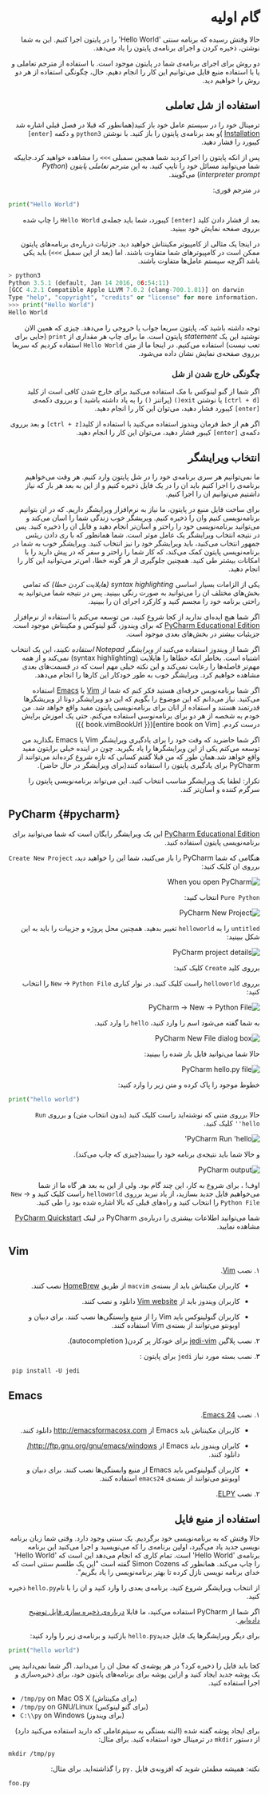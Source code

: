 <div dir=rtl>

# گام اولیه


حالا وقتش رسیده که برنامه سنتی 'Hello World' را در پایتون اجرا کنیم. این به شما نوشتن، ذخیره کردن و اجرای برنامه‌ی پایتون را یاد می‌دهد.


دو روش برای اجرای برنامه‌ی شما در پایتون موجود است. با استفاده از مترجم تعاملی و یا با استفاده منبع فایل می‌توانیم این کار را انجام دهیم. حال، چگونگی استفاده از هر دو روش را خواهیم دید.


## استفاده از شل تعاملی

ترمینال خود را در سیستم عامل خود باز کنید(همانطور که قبلا در فصل قبلی اشاره شد
[Installation](./installation.md#installation) )و بعد برنامه‌ی پایتون را باز کنید. با نوشتن  `python3` و  دکمه‌ `[enter]` کیبورد را فشار دهید. 

پس از انکه پایتون را اجرا کردید شما همچین سمبلی  `>>>`  را مشاهده خواهید کرد.جاییکه شما می‌توانید مسائل خود را تایپ کنید. به این _مترجم تعاملی پایتون_ (_Python interpreter prompt_) می‌گویند.

در مترجم فوری:

<div dir=ltr>


```python
print("Hello World")
```

<div dir=rtl>


بعد از فشار دادن کلید  `[enter]` کیبورد، شما باید جمله‌ی `Hello World` را چاپ شده برروی صفحه نمایش خود ببینید.

در اینجا یک مثالی از کامپیوتر مکینتاش خواهید دید. جزئیات درباره‌ی برنامه‌های پایتون ممکن است در کامپیوترهای شما متفاوت باشند. اما (بعد از این سمبل `>>>`) باید یکی باشد اگرچه سیستم عامل‌ها متفاوت باشند.

<div dir=ltr>

```python
> python3
Python 3.5.1 (default, Jan 14 2016, 06:54:11)
[GCC 4.2.1 Compatible Apple LLVM 7.0.2 (clang-700.1.81)] on darwin
Type "help", "copyright", "credits" or "license" for more information.
>>> print("Hello World")
Hello World
```

<div dir=rtl>

توجه داشته باشید که، پایتون سریعا جواب یا خروجی را می‌دهد. چیزی که همین الان نوشتید این یک  _statement_ پایتون است. ما برای چاپ هر مقداری از `print` (جایی برای تعب نیست) استفاده می‌کنیم. در اینجا ما از متن `Hello World` استفاده کردیم که سریعا برروی صفحه‌ی نمایش نشان داده می‌شود.

### چگونگی خارج شدن از شل 

اگر شما از گنو لینوکس با مک استفاده می‌کنید برای خارج شدن کافی است از کلید  `[ctrl + d]` یا نوشتن  `exit()` (پراتنز  `()` را به یاد داشته باشید ) و برروی دکمه‌ی `[enter]` کیبورد فشار دهید، می‌توان این کار را انجام دهید.

اگر هم از خط فرمان ویندوز استفاده می‌کنید با استفاده از کلید`[ctrl + z]` و بعد برروی دکمه‌ی `[enter]` کیبور فشار دهید، می‌توان این کار را انجام دهید.







## انتخاب ویرایشگر

ما نمی‌توانیم هر سری برنامه‌ی خود را در شل پایتون وارد کنیم. هر وقت می‌خواهیم برنامه‌ی را اجرا کنیم باید ان را در یک فایل ذخیره کنیم و از این به بعد هر بار که نیاز داشتیم می‌توانیم ان را اجرا کنیم.

برای ساخت فایل منبع در پایتون، ما نیاز به نرم‌افزار ویرایشگر داریم. که در ان بتوانیم برنامه‌نویسی کنیم وان را ذخیره کنیم. ویریشگر خوب زندگی شما را اسان می‌کند و می‌توانید برنامه‌نویسی خود را راحتر و اسان‌تر انجام دهید و فایل ان را ذخیره کنید. پس در نتیجه انتخاب ویرایشگر یک عامل موثر است. شما همانطور که با ری دادن ریئس جمهور انتخاب می‌کنید، باید ویرایشگر خود را نیز انتخاب کنید. ویرایشگر خوب به شما در برنامه‌نویسی پایتون کمک می‌کند، که کار شما را راحتر و سفر که در پیش دارید را با امکانات بیشتر طی کنید. همچنین جلوگیری از هر گونه خطا، امن‌تر می‌توانید این کار را انجام دهید.

یکی از الزامات بسیار اساسی _syntax highlighting
(هایلایت کردن خطا)_  که تمامی بخش‌های مختلف ان را می‌توانید به صورت رنگی ببینید. پس در نتیجه شما می‌توانید به راحتی برنامه خود را مجسم کنید و کارکرد اجرای ان را ببینید.

اگر شما هیچ ایده‌ای ندارید از کجا شروع کنید، من توسعه می‌کنم با استفاده از نرم‌افزار [PyCharm Educational Edition](https://www.jetbrains.com/pycharm-edu/) که برای ویندوز، گنو لینوکس و مکینتاش موجود است. جزیئیات بیشتر در بخش‌های بعدی موجود است.

اگر شما از ویندوز استفاده می‌کنید *از ویرایشگر Notepad استفاده نکیند*، این یک انتخاب اشتباه است. بخاطر انکه خطا‌ها را هایلایت (syntax highlighting) نمی‌کند و از همه مهم‌تر فاصله‌ها را رعایت نمی‌کند و این نکته خیلی مهم است که در قسمت‌های بعدی مشاهده خواهیم کرد. ویرایشگر خوب به طور خودکار این کار‌ها را انجام می‌دهد.


اگر شما برنامه‌نویس حرفه‌ای هستید فکر کنم که شما از  [Vim](http://www.vim.org) یا [Emacs](http://www.gnu.org/software/emacs/) استفاده می‌کنید. نیاز می‌دانم که این موضوع را بگویم که این دو ویرایشگر دوتا از ویریشگر‌ها قدرتمند هستند و استفاده از انان برای برنامه‌نویسی پایتون مفید واقع خواهد شد. من خودم به شخصه از هر دو برای برنامه‌نوسی‌ استفاده می‌کنم. حتی یک اموزش برایش درست کردم. [entire book on Vim]({{ book.vimBookUrl }})

اگر شما حاضرید که وقت خود را برای یادگیری ویرایشگر  Vim یا  Emacs بگذارید من توسعه می‌کنم یکی از این ویرایشگرها را یاد بگیرید. چون در اینده خیلی برایتون مفید واقع خواهد شد.همان طور که من قبلا گفتم کسانی که تازه شروع کرده‌اند می‌توانند از  PyCharm برای یادگیری پایتون را استفاده کنند(برای ویرایشگر در حال حاضر).

تکرار: لطفا یک ویرایشگر مناسب انتخاب کنید. این می‌تواند برنامه‌نویسی پایتون را سرگرم کننده و اسان‌تر کند.


<div dir=ltr>

## PyCharm {#pycharm}


<div dir=rtl>

[PyCharm Educational Edition](https://www.jetbrains.com/pycharm-edu/) این یک ویرایشگر رایگان است که شما می‌توانید برای برنامه‌نویسی پایتون استفاده کنید.

هنگامی که شما PyCharm را باز می‌کنید، شما این را خواهید دید، `Create New Project` برروی ان کلیک کنید:


![When you open PyCharm](./img/pycharm_open.png)

`Pure Python` انتخاب کنید:

![PyCharm New Project](./img/pycharm_create_new_project.png)

`untitled` را به  `helloworld` تغییر بدهید. همچنین محل پروژه و جزییات را باید به این شکل ببینید:


![PyCharm project details](./img/pycharm_create_new_project_pure_python.png)

برروی کلید  `Create` کلیک کنید:

 برروی `helloworld` راست کلیک کنید. در نوار کناری  `New` -> `Python File` را انتخاب کنید:

![PyCharm -> New -> Python File](./img/pycharm_new_python_file.png)

به شما گفته می‌شود اسم را وارد کنید، `hello` را وارد کنید.


![PyCharm New File dialog box](./img/pycharm_new_file_input.png)

حالا شما می‌توانید فایل باز شده را ببینید:

![PyCharm hello.py file](./img/pycharm_hello_open.png)

خطوط موجود را پاک کرده و متن زیر را وارد کنید:


<!-- TODO: Update screenshots for Python 3 -->


<div dir=ltr>


```python
print("hello world")
```


<div dir=rtl>

حالا برروی متنی که نوشته‌اید راست کلیک کنید (بدون انتخاب متن) و برروی `Run 'hello'` کلیک کنید.

![PyCharm Run 'hello'](./img/pycharm_run.png)


و حالا شما باید نتیجه‌ی برنامه خود را ببینید(چیزی که چاپ می‌کند).

![PyCharm output](./img/pycharm_output.png)


اوف! ،  برای شروع به کار، این چند گام بود. ولی از این به بعد هر گاه ما از شما می‌خواهیم فایل جدید بسازید، از یاد نبرید برروی  `helloworld` راست کلیک کنید و   `New` -> `Python File` را انتخاب کنید و راه‌های قبلی که بالا اشاره شده بود را طی کنید.

شما می‌توانید اطلاعات بیشتری را درباره‌ی PyCharm در لینک  [PyCharm Quickstart](https://www.jetbrains.com/pycharm-educational/quickstart/) مشاهده نمایید.



<div dir=ltr>

## Vim

<div dir=rtl>


۱. نصب [Vim](http://www.vim.org).

* کاربران مکینتاش باید از بسته‌ی `macvim` از طریق [HomeBrew](http://brew.sh/) نصب کنند.

* کاربران ویندوز باید از  [Vim website](http://www.vim.org/download.php) دانلود و نصب کنند.

* کاربران گنولینوکس باید Vim را از منبع وابستگی‌ها نصب کنند. برای دبیان و اوبونتو می‌توانند از بسته‌ی Vim  استفاده کنند.

۲. نصب پلاگین [jedi-vim](https://github.com/davidhalter/jedi-vim) برای خودکار پر کردن( autocompletion).

۳. نصب بسته مورد نیاز  `jedi` برای پایتون :

<div dir=ltr>


` pip install -U jedi`

<div dir=rtl>


<div dir=ltr>

## Emacs

<div dir=rtl>

۱. نصب  [Emacs 24](http://www.gnu.org/software/emacs).

* کاربران مکینتاش باید  Emacs از http://emacsformacosx.com دانلود کنند.

* کابران ویندوز باید Emacs از http://ftp.gnu.org/gnu/emacs/windows/ دانلود کنند.

* کاربران گنولینوکس باید Emacs از  منبع وابستگی‌ها نصب کنند. برای دبیان و اوبونتو می‌توانند از بسته‌ی  `emacs24` استفاده کنند.

۲. نصب  [ELPY](https://github.com/jorgenschaefer/elpy/wiki).



## استفاده از منبع فایل

حالا وقتش که به برنامه‌نویسی خود برگردیم. یک سنتی وجود دارد. وقتی شما زبان برنامه نویسی جدید یاد می‌گیرد، اولین برنامه‌ی را که می‌نویسید و اجرا می‌کنید این برنامه برنامه‌ی 'Hello World' است. تمام کاری که انجام می‌دهد این است که 'Hello World' را چاپ می‌کند. همانطور که Simon Cozens گفته است "این یک طلسم سنتی است که خدای برنامه نویسی نازل کرده تا بهتر برنامه‌نویسی را یاد بگریم".

از انتخاب ویرایشگر شروع کنید، برنامه‌ی بعدی را وارد کنید و ان را با نام`hello.py` ذخیره کنید.

اگر شما از PyCharm استفاده می‌کنید، ما قابلا  [درباره‌ی ذخیره سازی فایل توضیح داده‌ایم ](#pycharm).

برای دیگر ویرایشگرها یک فایل جدید`hello.py` بازکنید و برنامه‌ی زیر را وارد کنید:

<div dir=ltr> 


```python
print("hello world")
```
<div dir=rtl>

کجا باید فایل را ذخیره کرد؟ در هر پوشه‌ی که محل ان را می‌دانید. اگر شما نمی‌دانید پس یک پوشه‌ جدید ایجاد کنید و ازاین پوشه برای برنامه‌های پایتون خود، برای ذخیره‌سازی و اجرا استفاده کنید.

<div dir=ltr> 


- `/tmp/py` on Mac OS X (برای مکینتاش)
- `/tmp/py` on GNU/Linux (برای گنو لینوکس)
- `C:\\py` on Windows (برای ویندوز)

<div dir=rtl>

برای ایجاد پوشه گفته شده (البته بستگی به سیتم‌عاملی که دارید استفاده می‌کنید دارد) از دستور `mkdir` در ترمینال خود استفاده کنید. برای مثال: 

<div dir=ltr> 


`mkdir /tmp/py`

<div dir=rtl>

نکته: همیشه مطمئن شوید که افزونه‌ی فایل  `.py` را گذاشته‌اید. برای مثال: 


<div dir=ltr> 


 `foo.py`

<div dir=rtl>
